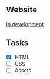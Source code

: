 ## Website
[In development](https://u23rn6m3.github.io/Experiment-10T/)

## Tasks
- [x] HTML
- [ ] CSS
- [ ] Assets